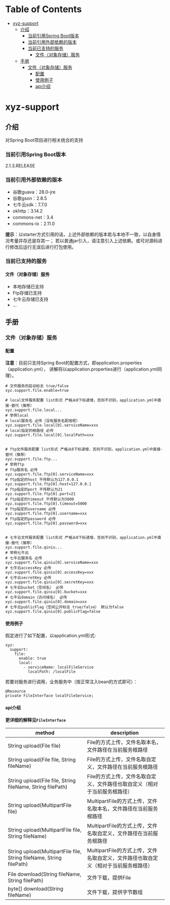 # Table of Contents

* [xyz-support](#xyz-support)
  * [介绍](#介绍)
    * [当前引用Spring Boot版本](#当前引用spring-boot版本)
    * [当前引用外部依赖的版本](#当前引用外部依赖的版本)
    * [当前已支持的服务](#当前已支持的服务)
      * [文件（对象存储）服务](#文件（对象存储）服务)
  * [手册](#手册)
    * [文件（对象存储）服务](#文件（对象存储）服务-1)
      * [配置](#配置)
      * [使用例子](#使用例子)
      * [api介绍](#api介绍)


# xyz-support

## 介绍

对Spring Boot项目进行相关统合的支持

### 当前引用Spring Boot版本

2.1.3.RELEASE

### 当前引用外部依赖的版本

- 谷歌guava：28.0-jre
- 谷歌gson：2.8.5
- 七牛云sdk：7.7.0
- okhttp：3.14.2
- commons-net：3.4
- commons-io：2.11.0

**提示**：以starter方式引用的话，上述外部依赖的版本若与本地不一致，以自身情况考量并存还是存其一； 若以普通jar引入，请注意引入上述依赖。或可对源码进行修改后运行无误后进行打包使用。

### 当前已支持的服务

#### 文件（对象存储）服务

- 本地存储已支持
- Ftp存储已支持
- 七牛云存储已支持
- ...

## 手册

### 文件（对象存储）服务

#### 配置

**注意**：目前只支持Spring Boot的配置方式，即application.properties（application.yml）， 讲解将以application.properties进行（application.yml同理）。

```
# 文件服务的启动标志 true/false
xyz.support.file.enable=true

# local文件服务配置 list形式 严格从0下标递增，否则不识别，application.yml中直接-替代（推荐）
xyz.support.file.local...
# 举例local
# local服务名 必传（没有服务名配啥呢）
xyz.support.file.local[0].serviceName=xxx
# local指定的根路径 必传
xyz.support.file.local[0].localPath=xxx


# ftp文件服务配置 list形式 严格从0下标递增，否则不识别，application.yml中直接-替代（推荐）
xyz.support.file.ftp...
# 举例ftp
# ftp服务名 必传
xyz.support.file.ftp[0].serviceName=xxx
# ftp指定的host 不传默认为127.0.0.1
xyz.support.file.ftp[0].host=127.0.0.1
# ftp指定的port 不传默认为21
xyz.support.file.ftp[0].port=21
# ftp指定的timeout 不传默认为5000
xyz.support.file.ftp[0].timeout=5000
# ftp指定的username 必传
xyz.support.file.ftp[0].username=xxx
# ftp指定的password 必传
xyz.support.file.ftp[0].password=xxx


# 七牛云文件服务配置 list形式 严格从0下标递增，否则不识别，application.yml中直接-替代（推荐）
xyz.support.file.qiniu...
# 举例七牛云
# 七牛云服务名 必传
xyz.support.file.qiniu[0].serviceName=xxx
# 七牛云accessKey 必传
xyz.support.file.qiniu[0].accessKey=xxx
# 七牛云secretKey 必传
xyz.support.file.qiniu[0].secretKey=xxx
# 七牛云bucket（空间名） 必传
xyz.support.file.qiniu[0].bucket=xxx
# 七牛云domain（访问域名） 必传
xyz.support.file.qiniu[0].domain=xxx
# 七牛云publicFlag（空间公开标志 true/false） 默认为false
xyz.support.file.qiniu[0].publicFlag=false
```

#### 使用例子

假定进行了如下配置，以application.yml形式:

```
xyz:
  support:
    file:
      enable: true
      local:
        - serviceName: localFileService
          localPath: /localFile
```

若要对服务进行调用，业务服务中（按正常注入bean的方式即可）：

```
@Resource
private FileInterface localFileService;
```


#### api介绍

**更详细的解释见`FileInterface`**

| method | description|
| --- | --- |
| String upload(File file) | File的方式上传，文件名取本名，文件路径在当前服务根路径 |
| String upload(File file, String fileName) | File的方式上传，文件名取自定义，文件路径在当前服务根路径 |
| String upload(File file, String fileName, String filePath) | File的方式上传，文件名取自定义，文件路径也取自定义（相对于当前服务根路径） |
| String upload(MultipartFile file) | MultipartFile的方式上传，文件名取本名，文件路径在当前服务根路径 |
| String upload(MultipartFile file, String fileName) | MultipartFile的方式上传，文件名取自定义，文件路径在当前服务根路径 |
| String upload(MultipartFile file, String fileName, String filePath) | MultipartFile的方式上传，文件名取自定义，文件路径也取自定义（相对于当前服务根路径） |
| File download(String fileName, String filePath) | 文件下载，提供File |
| byte[] download(String fileName) | 文件下载，提供字节数组 |
